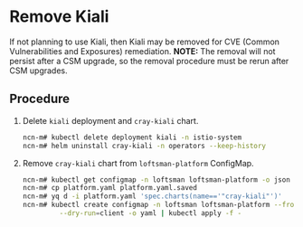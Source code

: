 # Remove Kiali

If not planning to use Kiali, then Kiali may be removed for CVE (Common Vulnerabilities and Exposures) remediation.
**NOTE:** The removal will not persist after a CSM upgrade, so the removal procedure must be rerun after CSM upgrades.

## Procedure

1. Delete `kiali` deployment and `cray-kiali` chart.

    ```bash
    ncn-m# kubectl delete deployment kiali -n istio-system
    ncn-m# helm uninstall cray-kiali -n operators --keep-history
    ```

1. Remove `cray-kiali` chart from `loftsman-platform` ConfigMap.

    ```bash
    ncn-m# kubectl get configmap -n loftsman loftsman-platform -o json | jq -r '.data."manifest.yaml"' > platform.yaml
    ncn-m# cp platform.yaml platform.yaml.saved
    ncn-m# yq d -i platform.yaml 'spec.charts(name=='"cray-kiali"')'
    ncn-m# kubectl create configmap -n loftsman loftsman-platform --from-file=manifest.yaml=platform.yaml \
             --dry-run=client -o yaml | kubectl apply -f -
    ```
